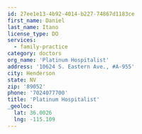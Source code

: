 ```yaml
---
id: 27ee1e13-4b92-4014-b227-74867d1183ce
first_name: Daniel
last_name: Itano
license_type: DO
services:
  - family-practice
category: doctors
org_name: 'Platinum Hospitalist'
address: '10624 S. Eastern Ave., #A-955'
city: Henderson
state: NV
zip: '89052'
phone: '7024077700'
title: 'Platinum Hospitalist'
_geoloc:
  lat: 36.0026
  lng: -115.109
---
```

